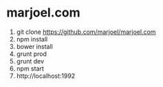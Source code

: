 # marjoel.com

1. git clone https://github.com/marjoel/marjoel.com
2. npm install
3. bower install
4. grunt prod
5. grunt dev
6. npm start
7. http://localhost:1992